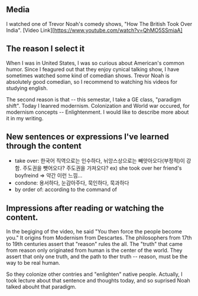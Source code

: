 ## Media
I watched one of Trevor Noah's comedy shows, "How The British Took Over India".
[Video Link][https://www.youtube.com/watch?v=QhMO5SSmiaA]


## The reason I select it
When I was in United States, I was so curious about American's common humor.
Since I feagured out that they enjoy cynical talking show, I have sometimes watched some kind of comedian shows.
Trevor Noah is absolutely good comedian, so I recommend to watching his videos for studying english.

The second reason is that -- this semestar, I take a GE class, "paradigm shift".
Today I leanred modernism. Colonization and World war occured, for modernism concepts -- Enlightenment.
I would like to describe more about it in my writing.

## New sentences or expressions I've learned through the content
- take over: 한국어 직역으로는 인수하다, 뉘앙스상으로는 빼앗아오다(부정적)이 강함. 주도권을 뺏어오다? 주도권을 가져오다?
  ex) she took over her friend's boyfreind => 약간 이런 느낌...
- condone: 용서하다, 눈감아주다, 묵인하다, 묵과하다
- by order of: according to the command of

## Impressions after reading or watching the content.
In the begiging of the video, he said "You then force the people become you."
It origins from Modernism from Descartes.
The philosophers from 17th to 19th centuries assert that "reason" rules the all.
The "truth" that came from reason only originated from human is the center of the world.
They assert that only one truth, and the path to ther truth -- reason, must be the way to be real human.

So they colonize other contries and "enlighten" native people.
Actually, I took lecture about that sentence and thoughts today, and so suprised Noah talked abouht that paradigm.
